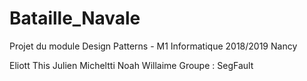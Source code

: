 # Bataille_Navale
Projet du module Design Patterns - M1 Informatique 2018/2019 Nancy

Eliott This
Julien Micheltti
Noah Willaime
Groupe : SegFault
